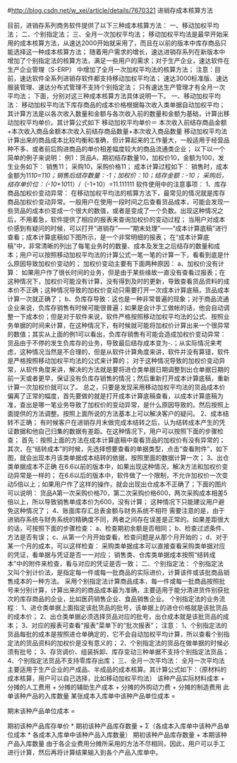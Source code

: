 #http://blog.csdn.net/w_xei/article/details/7670321
进销存成本核算方法

目前，进销存系列商务软件提供了以下三种成本核算方法：
    一、移动加权平均法；
    二、个别指定法；
    三、全月一次加权平均法；
    移动加权平均法是最早开始采用的成本核算方法，从速达2000开始就采用了，而且在以前的版本中库存商品只能选择这一种成本核算方法；
    随着用户需求的增长，速达进销存系列在新版本中增加了个别指定法的核算方法，满足一些用户的需求；对于生产企业，速达软件在生产企业管理（S-ERP）
    中增加了全月一次加权平均法的核算方法；
    注意：目前，速达软件全系列进销存软件都支持移动加权平均法；
    速达3000标准版、速达服装管理、速达分布式管理不支持个别指定法；
    只有速达生产管理才有全月一次平均法；
    下面，分别对这三种成本核算方法具体说明一下。
    一、移动加权平均法：
    移动加权平均法下库存商品的成本价格根据每次收入类单据自动加权平均；其计算方法是以各次收入数量和金额与各次收入前的数量和金额为基础，计算出移动加权平均单价。其计算公式如下
移动加权平均单价＝ 本次收入前结存商品金额+本次收入商品金额本次收入前结存商品数量+本次收入商品数量
    移动加权平均法计算出来的商品成本比较均衡和准确，但计算起来的工作量大，一般适用于经营品种不多、或者前后购进商品的单价相差幅度较大的商品流通类企业；
    以下以一个简单的例子来说明：
   例1：货品A，期初结存数量10，加权价10，金额为100，发生业务如下：
   销售11；
   采购10，采购价格11；
   成本计算过程如下：
   销售时，成本金额为11*10=110；销售后结存数量：-1；加权价：10；结存金额：-10；
   采购后，结存单价位：（-10+10*11）/（-1+10）=11.111111
   软件使用中的注意事项：
   1、库存商品加权价变动异常：
   在移动加权平均法的核算方法下，最常见的情况就是库存商品加权价变动异常。一般用户在使用一段时间之后查看货品成本，可能会发现一些货品的成本价变成一个很大的数值，或者是变成了一个负数。出现这种情况之后，不用着急，软件提供了相应的报表来查询加权价的变动过程；
    当用户对成本价感到有疑问的时候，可以打开“进销存”——“期末处理”——“成本计算底稿”进行查看；成本计算底稿如下图所示，是一个非常明细的报表；
    在“成本计算底稿”中，非常清晰的列出了每笔业务时的数量、成本及发生之后结存的数量和成本；用户可以按照移动加权平均法的计算公式一笔一笔的计算一下，看看到底是什么原因导致加权价变动的；
    加权价变动主要有下面两种原因：
    a、加权价没有计算： 如果用户作了很长时间的业务，但是由于某些缘故一直没有查看过报表；在这种情况下，加权价可能没有计算，没有得到及时的更新，导致查看货品资料的成本价不正确；这种情况导致的加权价变动只需要打开一次成本计算底稿，货品成本计算一次就正确了；
    b、负库存导致：这也是一种非常普遍的现象；对于商品流通企业来说，负库存销售有时候可能很普遍；如果是会计手工做帐的话，他会自动调整一下成本价；但是对于软件来说，软件严格按照移动加权平均法的公式、按照业务单据的时间来计算，在这种情况下，有时候就可能将加权价计算出来一个很异常的数值；其实从上面的例1可以看出，负库存销售有可能会造成加权价变动异常：货品由于不停的发生负库存的业务，导致最后结存成本变为-*****.*****；从实际情况来考虑，这种情况当然是不合理的，但是从软件计算角度来讲，软件并没有算错，软件是严格按照移动加权平均法的公式来计算的；
    对于这种情况导致的加权价变动异常，从软件角度来讲，解决的方法就是要将进仓类单据日期调整到出仓单据日期的前一天或者更早，保证没有负库存销售的情况；然后重新打开成本计算底稿，重新计算一次加权价就可以了。
    总之，只要是发现采用移动加权平均法的货品成本价偏离了正常的幅度，首先要做的就是打开成本计算底稿查看，以成本计算底稿为准，查出是哪一笔业务导致了加权价的变动异常，是什么原因导致的。然后按照上面提供的方法调整。按照上面所说的方法基本上可以解决客户的疑问。
    2、成本结转不正确；
    有时候客户在进销存月末做完成本结转之后，认为结转成本产生的凭证数据和他自己归集的数据有差距。在这种情况下，用户可以按照下面的步骤检查；
    首先：按照上面的方法在成本计算底稿中查看货品的加权价有没有异常的；
    其次，在“结转成本”的时候，先选择想要查看的单据类型，点击“查看附件”，如下图，就会出现本月该类单据成本结转的依据，按照里面的数据计算一次；
     3、出仓类单据成本不正确
     在6.6以前的版本中，如果出现这种情况，解决方法和加权价变动异常是一样的；
     在6.6以后的版本中，软件做了一个限制，不允许加权价一次变动5倍以上；如果用户作了这样的操作，就会出现出仓成本不正确了；下面的图片可以说明：
     货品A第一次采购价格70，第二次采购价格600，两次采购成本相差5倍以上，所以导致销售单成本价为600，没有计算；
    这种情况下只能建议用户避免这种情况了；
    4、账面库存汇总表金额与财务系统不相符
需要注意的是，由于进销存系统与财务系统的精确度不同，两者之间存在误差是正常的。如果差距很大的话，可按照下面的步骤检查：
     a、检查期初余额是否相同；
     b、检查过滤条件、方法是否有误；
     c、从第一个月开始查看，检查问题是从那个月开始的；
     d、对于某一个月的成本，可以这样检查：
     采购类单据成本可以直接查看采购类单据对应的凭证，看单据与凭证是否一一对应；
     销售类、仓库类单据成本按照“结转成本”中的附件来检查，看与对应的凭证是否一致；
    二、个别指定法：
    个别指定法又叫个别计价法，是指定每一件或每一批商品的实际进价，计算该件或该批商品销售成本的一种方法。
    采用个别指定法计算商品成本，每一件或每一批商品按照批号来分别计算，计算出来的的商品成本最为准确，主要适用于能分清进货件别获批次的库存商品的企业，比如医药销售企业、食品销售企业。
    个别指定法的业务流程：
    1、进仓类单据上面指定该批货品的批号，该单据上的进仓价格就是该批货品的成本价；
    2、出仓类单据必须选择货品对应的批号，出仓成本就是该批货品的成本；
    3、对应的报表可查看“报表”菜单下的“批次报表”；
   注意：
    1、个别指定法的货品每批的成本是按照进仓单确定的，它不会自动加权平均计算，所以查看个别指定法的货品资料的加权价是没有意义的；
    2、个别指定法的货品在做单据的时候必须有批号；
    3、存货调价、组装拆卸、库存变动三种单据不支持个别指定法货品；
    4、个别指定法货品不支持零库存出库；
   三、全月一次平均法：
    全月一次平均法主要适用于生产企业的产成品、半成品的成本核算。其计算公式如下：（原材料的成本核算，用户可以自己选择，比如移动加权平均法） 
该种产品实际材料成本 + 分摊的人工费用 + 分摊的辅助生产成本 + 分摊的外购动力费 + 分摊的制造费用
此单该种产品的入库数量
某张成本入库单中该种产品单位成本 =

  期末该种产品单位成本 =

期初该种产品库存单价 * 期初该种产品库存数量 + Σ（各成本入库单中该种产品单位成本 * 各成本入库单中该种产品入库数量）
期初该种产品库存数量 + 本期该种产品入库数量
   由于各企业费用分摊所采用的方法不尽相同，因此，用户可以手工进行计算，然后再将计算结果输入到各个产品入库单中。
